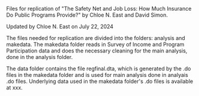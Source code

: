 Files for replication of "The Safety Net and Job Loss: How Much Insurance Do Public Programs Provide?" by Chloe N. East and David Simon. 

Updated by Chloe N. East on July 22, 2024

The files needed for replication are divided into the folders: analysis and makedata. The makedata folder reads in Survey of Income and Program Participation data and does the necessary cleaning for the main analysis, done in the analysis folder. 

The data folder contains the file regfinal.dta, which is generated by the .do files in the makedata folder and is used for main analysis done in analyais .do files. Underlying data used in the makedata folder's .do files is available at xxx. 
